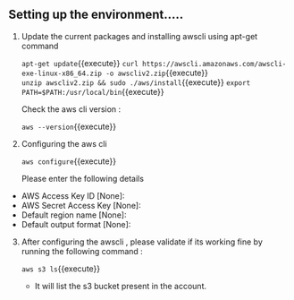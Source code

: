 ## Setting up the environment.....

1. Update the current packages and installing awscli using apt-get command
	
	`apt-get update`{{execute}}
	`curl https://awscli.amazonaws.com/awscli-exe-linux-x86_64.zip -o awscliv2.zip`{{execute}}        
	`unzip awscliv2.zip && sudo ./aws/install`{{execute}}
	`export PATH=$PATH:/usr/local/bin`{{execute}}
   
   Check the aws cli version :
       
     `aws --version`{{execute}}      

2. Configuring the aws cli

	`aws configure`{{execute}}

   Please enter the following details

  -	AWS Access Key ID [None]:
  -	AWS Secret Access Key [None]:
  -	Default region name [None]:
  -	Default output format [None]:

3. After configuring the awscli , please validate if its working fine by running the following command :
	
	`aws s3 ls`{{execute}}

   - It will list the s3 bucket present in the account.
